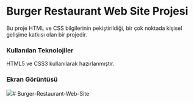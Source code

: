 <h1>Burger Restaurant Web Site Projesi</h1>

Bu proje HTML ve CSS bilgilerinin pekiştirildiği, bir çok noktada kişisel gelişime katkısı olan bir projedir.

<h3>Kullanılan Teknolojiler</h3>
HTML5 ve CSS3 kullanılarak hazırlanmıştır.

<h3>Ekran Görüntüsü</h3>

<img src="Pizzaria.gif"># Burger-Restaurant-Web-Site
